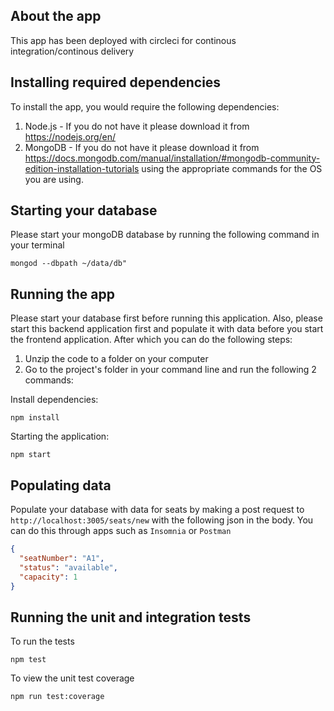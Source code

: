 ## About the app

This app has been deployed with circleci for continous integration/continous delivery

## Installing required dependencies

To install the app, you would require the following dependencies:

1. Node.js - If you do not have it please download it from https://nodejs.org/en/
2. MongoDB - If you do not have it please download it from https://docs.mongodb.com/manual/installation/#mongodb-community-edition-installation-tutorials using the appropriate commands for the OS you are using.

## Starting your database

Please start your mongoDB database by running the following command in your terminal

```
mongod --dbpath ~/data/db"
```

## Running the app

Please start your database first before running this application. Also, please start this backend application first and populate it with data before you start the frontend application. After which you can do the following steps:

1. Unzip the code to a folder on your computer
2. Go to the project's folder in your command line and run the following 2 commands:

Install dependencies:

```
npm install
```

Starting the application:

```
npm start
```

## Populating data

Populate your database with data for seats by making a post request to `http://localhost:3005/seats/new` with the following json in the body. You can do this through apps such as `Insomnia` or `Postman`

```json
{
  "seatNumber": "A1",
  "status": "available",
  "capacity": 1
}
```

## Running the unit and integration tests

To run the tests

```
npm test
```

To view the unit test coverage

```
npm run test:coverage
```
